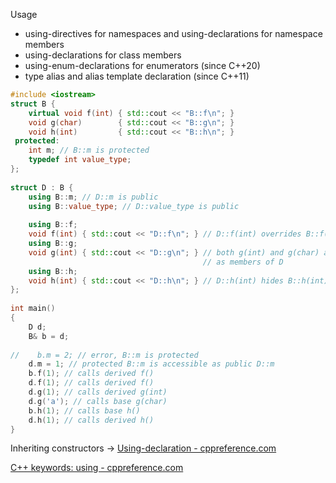 Usage
- using-directives for namespaces and using-declarations for namespace members
- using-declarations for class members
- using-enum-declarations for enumerators (since C++20)
- type alias and alias template declaration (since C++11)


```cpp
#include <iostream>
struct B {
    virtual void f(int) { std::cout << "B::f\n"; }
    void g(char)        { std::cout << "B::g\n"; }
    void h(int)         { std::cout << "B::h\n"; }
 protected:
    int m; // B::m is protected
    typedef int value_type;
};
 
struct D : B {
    using B::m; // D::m is public
    using B::value_type; // D::value_type is public
 
    using B::f;
    void f(int) { std::cout << "D::f\n"; } // D::f(int) overrides B::f(int)
    using B::g;
    void g(int) { std::cout << "D::g\n"; } // both g(int) and g(char) are visible
                                           // as members of D
    using B::h;
    void h(int) { std::cout << "D::h\n"; } // D::h(int) hides B::h(int)
};
 
int main()
{
    D d;
    B& b = d;
 
//    b.m = 2; // error, B::m is protected
    d.m = 1; // protected B::m is accessible as public D::m
    b.f(1); // calls derived f()
    d.f(1); // calls derived f()
    d.g(1); // calls derived g(int)
    d.g('a'); // calls base g(char)
    b.h(1); // calls base h()
    d.h(1); // calls derived h()
}
```

Inheriting constructors -> [Using-declaration - cppreference.com](https://en.cppreference.com/w/cpp/language/using_declaration)

[C++ keywords: using - cppreference.com](https://en.cppreference.com/w/cpp/keyword/using)
